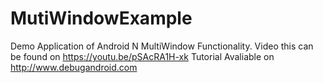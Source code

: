 # MutiWindowExample
Demo Application of Android N MultiWindow Functionality.
Video this can be found on https://youtu.be/pSAcRA1H-xk
Tutorial Avaliable on http://www.debugandroid.com
